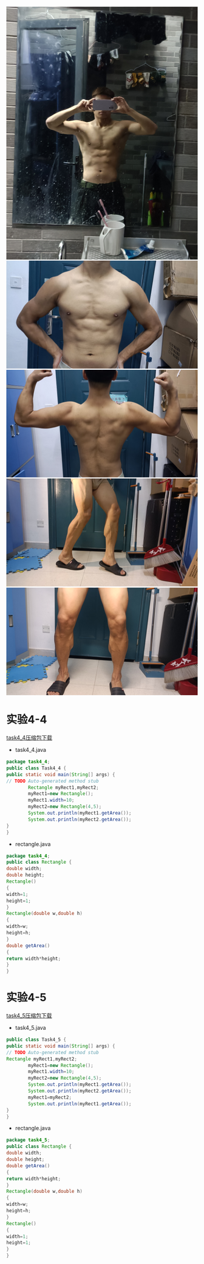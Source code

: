 ![图片1](https://github.com/MrMageee/mrmageee.github.io/raw/main/IMG_20221121_220729.jpg)
![图片2](https://github.com/MrMageee/mrmageee.github.io/raw/main/IMG_20221121_222451.jpg)
![图片3](https://github.com/MrMageee/mrmageee.github.io/raw/main/IMG_20221121_222554.jpg)
![图片4](https://github.com/MrMageee/mrmageee.github.io/raw/main/IMG_20221121_222846.jpg)
![图片5](https://github.com/MrMageee/mrmageee.github.io/raw/main/IMG_20221121_222927.jpg)

# 实验4-4
[task4_4压缩包下载](https://github.com/MrMageee/mrmageee.github.io/raw/main/task4_4.rar)
- task4_4.java
```java
package task4_4;
public class Task4_4 {
public static void main(String[] args) {
// TODO Auto-generated method stub
        Rectangle myRect1,myRect2;
        myRect1=new Rectangle();
        myRect1.width=10;
        myRect2=new Rectangle(4,5);
        System.out.println(myRect1.getArea());
        System.out.println(myRect2.getArea());
}
}
```

- rectangle.java
```java
package task4_4;
public class Rectangle {
double width;
double height;
Rectangle()
{
width=1;
height=1;
}
Rectangle(double w,double h)
{
width=w;
height=h;
}
double getArea()
{
return width*height;
}
}
```

# 实验4-5
[task4_5压缩包下载](https://github.com/MrMageee/mrmageee.github.io/raw/main/task4_5.rar)
- task4_5.java
```java
public class Task4_5 {
public static void main(String[] args) {
// TODO Auto-generated method stub
Rectangle myRect1,myRect2;
        myRect1=new Rectangle();
        myRect1.width=10;
        myRect2=new Rectangle(4,5);
        System.out.println(myRect1.getArea());
        System.out.println(myRect2.getArea());
        myRect1=myRect2;
        System.out.println(myRect1.getArea());
}
}
```

- rectangle.java
```java
package task4_5;
public class Rectangle {
double width;
double height;
double getArea()
{
return width*height;
}
Rectangle(double w,double h)
{
width=w;
height=h;
}
Rectangle()
{
width=1;
height=1;
}
}
```

